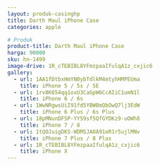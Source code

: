 ```yaml
---
layout: produk-casinghp
title: Darth Maul iPhone Case
categories: apple

# Produk
product-title: Darth Maul iPhone Case
harga: 90000
sku: hn-1499
image-drive: 1R_cTEBIBL8YFmzpaaIfulqA1z_cxjic6
gallery:
  - url: 1AA1fDtbxHmYN0ybTdlkM4mtyhHMPEUma
    title: iPhone 5 / 5s / SE
  - url: 1rv8K654qq1oxU3CaGpW6CcAIiC1umN1l
    title: iPhone 6 / 6s
  - url: 1WwNRgwsUiI91fd5YBWBmQbOwQ7lj3EdW
    title: iPhone 6 Plus / 6s Plus
  - url: 18pMNunDFSP-YY59sf5QfGYDKz9-uOWh8
    title: iPhone 7 / 8
  - url: 1tQOJuigDKS-WDMSJAOA91eR1r5ujlMNv
    title: iPhone 7 Plus / 8 Plus
  - url: 1R_cTEBIBL8YFmzpaaIfulqA1z_cxjic6
    title: iPhone X
---
```

